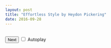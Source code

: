 ```yaml
---
layout: post
title: "Effortless Style by Heydon Pickering"
date: 2016-09-28
---
```


<link rel="stylesheet" type="text/css" href="/css/two-fonts-experiment.css">



<table id="grid"></table>
<button id="next" type="button" name="button">Next</button>
<input id="autoplay" type="checkbox" name="autoplay" />
<label for="autoplay">Autoplay</label>

<script type="text/javascript" src="/js/game-of-life.js"></script>
